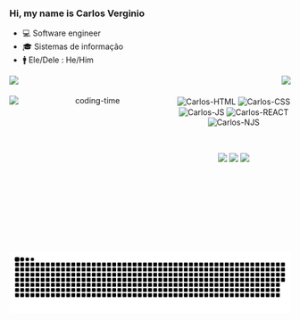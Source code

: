 ### Hi, my name is Carlos Verginio

- 💻 Software engineer
- 🎓 Sistemas de informação
- 🚹 Ele/Dele : He/Him

<div>
   <img height="180em" src="https://github-readme-stats.vercel.app/api?username=cevmoon&show_icons=true&theme=radical">
   <img align="right" src="https://github-readme-stats.vercel.app/api/top-langs/?username=cevmoon&layout-compact&langs_count-16&theme=radical">
</div>

<div align="center"
<div style="display: inline_block"><br>
<img align="left" height="280px" width="300px" alt="coding-time" src="https://cdn.discordapp.com/attachments/1057043644739223554/1060004417702740068/1672762460595.gif">
  <img align="center" alt="Carlos-HTML" height="30" width"40" src="https://img.shields.io/badge/HTML-239120?style=for-the-badge&logo=html5&logoColor=white">
  <img align="center" alt="Carlos-CSS" height="30" width"40" src="https://img.shields.io/badge/CSS-239120?&style=for-the-badge&logo=css3&logoColor=white">
  <img align="center" alt="Carlos-JS" height="30" width"40" src="https://img.shields.io/badge/JavaScript-F7DF1E?style=for-the-badge&logo=javascript&logoColor=black">
  <img align="center" alt="Carlos-REACT" height="30" width"40" src="https://img.shields.io/badge/React-20232A?style=for-the-badge&logo=react&logoColor=61DAFB">
  <img align="center" alt="Carlos-NJS" height="30" width"40" src="https://img.shields.io/badge/Node.js-43853D?style=for-the-badge&logo=node.js&logoColor=white">
</div>

##

<div align="center"     
     <div style="display: inline_block"><br>
  <a href="https://www.linkedin.com/in/carlosev" target="_blank"><img src="https://img.shields.io/badge/LinkedIn-0077B5?style=for-the-badge&logo=linkedin&logoColor=white" target="_blank"></a>
  <a href="https://discord.gg/nzFmv2fBvU" target="_blank"><img src="https://img.shields.io/badge/Discord-7289DA?style=for-the-badge&logo=discord&logoColor=white"></a>
  <a href="https://www.twitch.tv/istoned2"_blank"><img src="https://img.shields.io/badge/Twitch-9146FF?style=for-the-badge&logo=twitch&logoColor=white"></a>
</div>

![Snake animation](https://github.com/cevmoon/cevmoon/blob/output/github-contribution-grid-snake.svg)
